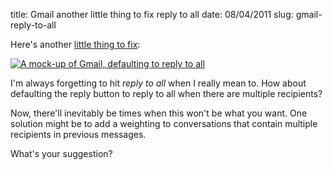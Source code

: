 title: Gmail another little thing to fix reply to all
date: 08/04/2011
slug: gmail-reply-to-all

Here's another [little thing to fix][1]:

[![A mock-up of Gmail, defaulting to reply to all][gth]][graw]

I'm always forgetting to hit *reply to all* when I really mean to. How about defaulting the reply button to reply to all when there are multiple recipients?

Now, there'll inevitably be times when this won't be what you want. One solution might be to add a weighting to conversations that contain multiple recipients in previous messages.

What's your suggestion?

  [1]: http://gmailblog.blogspot.com/2011/04/fixing-little-things.html

  [graw]: http://www.tlvince.com/blog/wp-content/uploads/2011/01/gmail-reply-to-all.png
  [gth]: http://www.tlvince.com/blog/wp-content/uploads/2011/01/gmail-reply-to-all-300x111.png 


